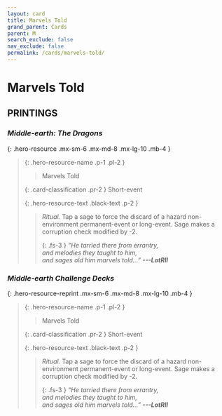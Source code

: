 ```yaml
---
layout: card
title: Marvels Told
grand_parent: Cards
parent: M
search_exclude: false
nav_exclude: false
permalink: /cards/marvels-told/
---
```


# Marvels Told


## PRINTINGS


### _Middle-earth: The Dragons_

{: .hero-resource .mx-sm-6 .mx-md-8 .mx-lg-10 .mb-4 }
> {: .hero-resource-name .p-1 .pl-2 }
> > <div class="card-mp"></div>
> > <div class="card-name">Marvels Told</div>
>
> {: .card-classification .pr-2 }
> Short-event
>
> {: .hero-resource-text .black-text .p-2 }
> > _Ritual._ Tap a sage to force the discard of a hazard non-environment permanent-event or long-event. Sage makes a corruption check modified by -2. 
> > 
> > {: .fs-3 } 
> > _“He tarried there from errantry, <br>and melodies they taught to him, <br>and sages old him marvels told...”_ ***---&#65279;LotRII*** 
> 

### _Middle-earth Challenge Decks_

{: .hero-resource-reprint .mx-sm-6 .mx-md-8 .mx-lg-10 .mb-4 }
> {: .hero-resource-name .p-1 .pl-2 }
> > <div class="card-mp"></div>
> > <div class="card-name">Marvels Told</div>
>
> {: .card-classification .pr-2 }
> Short-event
>
> {: .hero-resource-text .black-text .p-2 }
> > _Ritual._ Tap a sage to force the discard of a hazard non-environment permanent-event or long-event. Sage makes a corruption check modified by -2. 
> > 
> > {: .fs-3 } 
> > _“He tarried there from errantry, <br>and melodies they taught to him, <br>and sages old him marvels told...”_ ***---&#65279;LotRII*** 
> 
